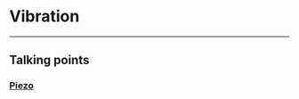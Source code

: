 # Vibration

---

## Talking points

### [Piezo](http://www.jameco.com/webapp/wcs/stores/servlet/ProductDisplay?langId=-1&storeId=10001&catalogId=10001&productId=1956784)